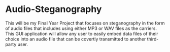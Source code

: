 # Audio-Steganography
This will be my Final Year Project that focuses on steganography in the form of audio files that includes using either MP3 or WAV files as the carriers. This GUI application will allow any user to easily embed data files of their choice into an audio file that can be covertly transmitted to another third-party user. 
